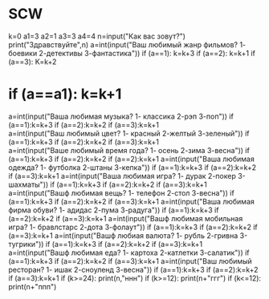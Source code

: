 # SCW
k=0
a1=3
a2=1
a3=3
a4=4
n=input("Как вас зовут?")
print("Здравствуйте",n)
a=int(input("Ваш любимый жанр фильмов? 1- боевики 2-детективы 3-фантастика"))
if (a==1): k=k+3
if (a==2): k=k+1
if (a==3): K=k+2
# if (a==a1): k=k+1
a=int(input("Ваша любимая музыка? 1- классика 2-рэп 3-поп"))
if (a==1):k=k+3
if (a==2):k=k+2
if (a==3):k=k+1  
a=int(input("Ваш любимый цвет? 1- красный 2-желтый 3-зеленый"))
if (a==1):k=k+3
if (a==2):k=k+2
if (a==3):k=k+1    
a=int(input("Ваше любимый время года? 1- осень 2-зима 3-весна"))
if (a==1):k=k+3
if (a==2):k=k+2
if (a==2):k=k+1
a=int(input("Ваша любимая одежда? 1- футболка 2-штаны 3-кепка"))
if (a==1):k=k+3
if (a==2):k=k+2
if (a==3):k=k+1
a=int(input("Ваша любимая игра? 1- дурак 2-покер 3-шахматы"))
if (a==1):k=k+3
if (a==2):k=k+2
if (a==3):k=k+1
a=int(input("Вашф любимая вещь? 1- телефон 2-стол 3-весна"))
if (a==1):k=k+3
if (a==2):k=k+2
if (a==3):k=k+1
a=int(input("Ваша любимая фирма обуви? 1- адидас 2-пума 3-радуга"))
if (a==1):k=k+3
if (a==2):k=k+2
if (a==3):k=k+1
a=int(input("Вашф любимая мобильная игра? 1- бравлстарс 2-дота 3-фолаут"))
if (a==1):k=k+3
if (a==2):k=k+2
if (a==3):k=k+1
a=int(input("Вашф любиая валюта? 1- рубль 2-гривна 3-тугрики"))
if (a==1):k=k+3
if (a==2):k=k+2
if (a==3):k=k+1
a=int(input("Вашф любимая еда? 1- картоха 2-катлетки 3-салатик"))
if (a==1):k=k+3
if (a==2):k=k+2
if (a==3):k=k+1
a=int(input("Ваш любимый ресторан? 1- ишак 2-сноуленд 3-весна"))
if (a==1):k=k+3
if (a==2):k=k+2
if (a==3):k=k+1
if (k>=24):
    print(n,"ннн")
if (k>=12):
    print(n+"ггг")
if (k<=12):
    print(n+"ппп")
    

